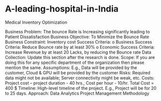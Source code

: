 # A-leading-hospital-in-India

Medical Inventory Optimization

Business Problem: The bounce Rate is Increasing significantly leading to Patient Dissatisfaction
Business Objective: To Minimize the Bounce Rate
Business Constraint: Inventory cost
Success Criteria:
  o	Business Success Criteria: Reduce Bounce rate by at least 30%
  o Economic Success Criteria: Increase Revenue by at least 20 Lacks, by reducing the Bounce rate
Data Collection: Update this section after the research is done. 
Scope: If you are doing this for any specific department of the organization then please mention the same. 
Assumptions: E.g., Data will be provided by the customer, Cloud & GPU will be provided by the customer
Risks: Required data might not be available; Server connectivity might be weak, etc.
Costs: Project cost – project duration - 40 hrs., Cost per hour - 10/hr.
                                   Total Cost = 400 $
Timeline: High-level timeline of the project. E.g., Project will be for 20 to 25 days. 
Approach: Data Analytics Project Management Methodology
